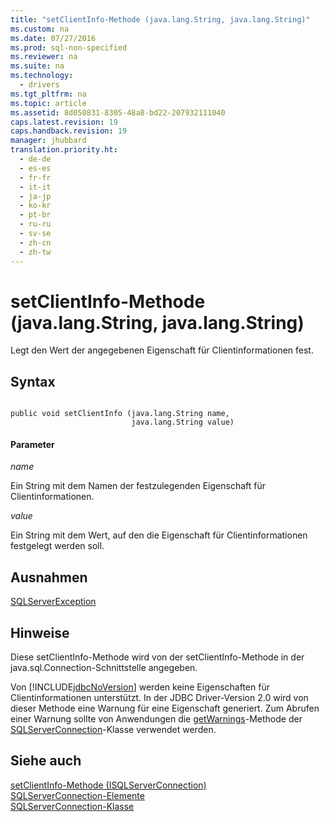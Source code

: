 ```yaml
---
title: "setClientInfo-Methode (java.lang.String, java.lang.String)"
ms.custom: na
ms.date: 07/27/2016
ms.prod: sql-non-specified
ms.reviewer: na
ms.suite: na
ms.technology: 
  - drivers
ms.tgt_pltfrm: na
ms.topic: article
ms.assetid: 8d050831-8305-48a8-bd22-207932111040
caps.latest.revision: 19
caps.handback.revision: 19
manager: jhubbard
translation.priority.ht: 
  - de-de
  - es-es
  - fr-fr
  - it-it
  - ja-jp
  - ko-kr
  - pt-br
  - ru-ru
  - sv-se
  - zh-cn
  - zh-tw
---
```

# setClientInfo-Methode (java.lang.String, java.lang.String)
  Legt den Wert der angegebenen Eigenschaft für Clientinformationen fest.  
  
## Syntax  
  
```  
  
public void setClientInfo (java.lang.String name,  
                           java.lang.String value)  
```  
  
#### Parameter  
 *name*  
  
 Ein String mit dem Namen der festzulegenden Eigenschaft für Clientinformationen.  
  
 *value*  
  
 Ein String mit dem Wert, auf den die Eigenschaft für Clientinformationen festgelegt werden soll.  
  
## Ausnahmen  
 [SQLServerException](../content/SQLServerException-Class.md)  
  
## Hinweise  
 Diese setClientInfo\-Methode wird von der setClientInfo\-Methode in der java.sql.Connection\-Schnittstelle angegeben.  
  
 Von [!INCLUDE[jdbcNoVersion](../content/includes/jdbcNoVersion_md.md)] werden keine Eigenschaften für Clientinformationen unterstützt. In der JDBC Driver\-Version 2.0 wird von dieser Methode eine Warnung für eine Eigenschaft generiert. Zum Abrufen einer Warnung sollte von Anwendungen die [getWarnings](../content/getWarnings-Method--SQLServerConnection-.md)\-Methode der [SQLServerConnection](../content/SQLServerConnection-Class.md)\-Klasse verwendet werden.  
  
## Siehe auch  
 [setClientInfo-Methode &#40;ISQLServerConnection&#41;](../content/setClientInfo-Method--SQLServerConnection-.md)   
 [SQLServerConnection-Elemente](../content/SQLServerConnection-Members.md)   
 [SQLServerConnection-Klasse](../content/SQLServerConnection-Class.md)  
  
  
